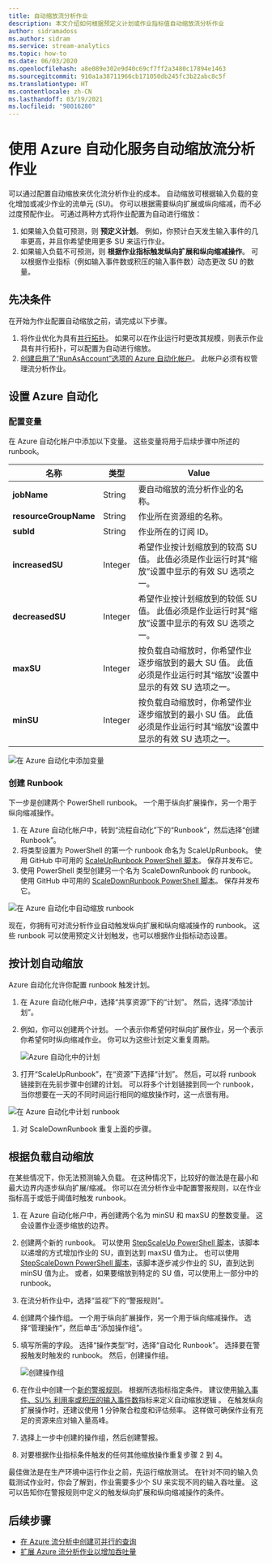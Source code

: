```yaml
---
title: 自动缩放流分析作业
description: 本文介绍如何根据预定义计划或作业指标值自动缩放流分析作业
author: sidramadoss
ms.author: sidram
ms.service: stream-analytics
ms.topic: how-to
ms.date: 06/03/2020
ms.openlocfilehash: a8e089e302e9d40c69cf7ff2a3480c17894e1463
ms.sourcegitcommit: 910a1a38711966cb171050db245fc3b22abc8c5f
ms.translationtype: HT
ms.contentlocale: zh-CN
ms.lasthandoff: 03/19/2021
ms.locfileid: "98016280"
---
```

# <a name="autoscale-stream-analytics-jobs-using-azure-automation"></a>使用 Azure 自动化服务自动缩放流分析作业

可以通过配置自动缩放来优化流分析作业的成本。 自动缩放可根据输入负载的变化增加或减少作业的流单元 (SU)。 你可以根据需要纵向扩展或纵向缩减，而不必过度预配作业。 可通过两种方式将作业配置为自动进行缩放：
1. 如果输入负载可预测，则 **预定义计划**。 例如，你预计白天发生输入事件的几率更高，并且你希望使用更多 SU 来运行作业。
2. 如果输入负载不可预测，则 **根据作业指标触发纵向扩展和纵向缩减操作**。 可以根据作业指标（例如输入事件数或积压的输入事件数）动态更改 SU 的数量。

## <a name="prerequisites"></a>先决条件
在开始为作业配置自动缩放之前，请完成以下步骤。
1. 将作业优化为具有[并行拓扑](./stream-analytics-parallelization.md)。 如果可以在作业运行时更改其规模，则表示作业具有并行拓扑，可以配置为自动进行缩放。
2. [创建启用了“RunAsAccount”选项的 Azure 自动化帐户](../automation/automation-create-standalone-account.md)。 此帐户必须有权管理流分析作业。

## <a name="set-up-azure-automation"></a>设置 Azure 自动化
### <a name="configure-variables"></a>配置变量
在 Azure 自动化帐户中添加以下变量。 这些变量将用于后续步骤中所述的 runbook。

| 名称 | 类型 | Value |
| --- | --- | --- |
| **jobName** | String | 要自动缩放的流分析作业的名称。 |
| **resourceGroupName** | String | 作业所在资源组的名称。 |
| **subId** | String | 作业所在的订阅 ID。 |
| **increasedSU** | Integer | 希望作业按计划缩放到的较高 SU 值。 此值必须是作业运行时其“缩放”设置中显示的有效 SU 选项之一。 |
| **decreasedSU** | Integer | 希望作业按计划缩放到的较低 SU 值。 此值必须是作业运行时其“缩放”设置中显示的有效 SU 选项之一。 |
| **maxSU** | Integer | 按负载自动缩放时，你希望作业逐步缩放到的最大 SU 值。 此值必须是作业运行时其“缩放”设置中显示的有效 SU 选项之一。 |
| **minSU** | Integer | 按负载自动缩放时，你希望作业逐步缩放到的最小 SU 值。 此值必须是作业运行时其“缩放”设置中显示的有效 SU 选项之一。 |

![在 Azure 自动化中添加变量](./media/autoscale/variables.png)

### <a name="create-runbooks"></a>创建 Runbook
下一步是创建两个 PowerShell runbook。 一个用于纵向扩展操作，另一个用于纵向缩减操作。
1. 在 Azure 自动化帐户中，转到“流程自动化”下的“Runbook”，然后选择“创建 Runbook”。
2. 将类型设置为 PowerShell 的第一个 runbook 命名为 ScaleUpRunbook。 使用 GitHub 中可用的 [ScaleUpRunbook PowerShell 脚本](https://github.com/Azure/azure-stream-analytics/blob/master/Autoscale/ScaleUpRunbook.ps1)。 保存并发布它。
3. 使用 PowerShell 类型创建另一个名为 ScaleDownRunbook 的 runbook。 使用 GitHub 中可用的 [ScaleDownRunbook PowerShell 脚本](https://github.com/Azure/azure-stream-analytics/blob/master/Autoscale/ScaleDownRunbook.ps1)。 保存并发布它。

![在 Azure 自动化中自动缩放 runbook](./media/autoscale/runbooks.png)

现在，你拥有可对流分析作业自动触发纵向扩展和纵向缩减操作的 runbook。 这些 runbook 可以使用预定义计划触发，也可以根据作业指标动态设置。

## <a name="autoscale-based-on-a-schedule"></a>按计划自动缩放
Azure 自动化允许你配置 runbook 触发计划。
1. 在 Azure 自动化帐户中，选择“共享资源”下的“计划”。 然后，选择“添加计划”。
2. 例如，你可以创建两个计划。 一个表示你希望何时纵向扩展作业，另一个表示你希望何时纵向缩减作业。 你可以为这些计划定义重复周期。

   ![Azure 自动化中的计划](./media/autoscale/schedules.png)

3. 打开“ScaleUpRunbook”，在“资源”下选择“计划”。 然后，可以将 runbook 链接到在先前步骤中创建的计划。 可以将多个计划链接到同一个 runbook，当你想要在一天的不同时间运行相同的缩放操作时，这一点很有用。

![在 Azure 自动化中计划 runbook](./media/autoscale/schedulerunbook.png)

1. 对 ScaleDownRunbook 重复上面的步骤。

## <a name="autoscale-based-on-load"></a>根据负载自动缩放
在某些情况下，你无法预测输入负载。 在这种情况下，比较好的做法是在最小和最大边界内逐步纵向扩展/缩减。 你可以在流分析作业中配置警报规则，以在作业指标高于或低于阈值时触发 runbook。
1. 在 Azure 自动化帐户中，再创建两个名为 minSU 和 maxSU 的整数变量。 这会设置作业逐步缩放的边界。
2. 创建两个新的 runbook。 可以使用 [StepScaleUp PowerShell 脚本](https://github.com/Azure/azure-stream-analytics/blob/master/Autoscale/StepScaleUp.ps1)，该脚本以递增的方式增加作业的 SU，直到达到 maxSU 值为止。 也可以使用 [StepScaleDown PowerShell 脚本](https://github.com/Azure/azure-stream-analytics/blob/master/Autoscale/StepScaleDown.ps1)，该脚本逐步减少作业的 SU，直到达到 minSU 值为止。 或者，如果要缩放到特定的 SU 值，可以使用上一部分中的 runbook。
3. 在流分析作业中，选择“监视”下的“警报规则”。 
4. 创建两个操作组。 一个用于纵向扩展操作，另一个用于纵向缩减操作。 选择“管理操作”，然后单击“添加操作组”。 
5. 填写所需的字段。 选择“操作类型”时，选择“自动化 Runbook”。 选择要在警报触发时触发的 runbook。 然后，创建操作组。

   ![创建操作组](./media/autoscale/create-actiongroup.png)
6. 在作业中创建一个[新的警报规则](./stream-analytics-set-up-alerts.md#set-up-alerts-in-the-azure-portal)。 根据所选指标指定条件。 建议使用[输入事件、SU% 利用率或积压的输入事件数](./stream-analytics-monitoring.md#metrics-available-for-stream-analytics)指标来定义自动缩放逻辑  。 在触发纵向扩展操作时，还建议使用 1 分钟聚合粒度和评估频率。 这样做可确保作业有充足的资源来应对输入量高峰。
7. 选择上一步中创建的操作组，然后创建警报。
8. 对要根据作业指标条件触发的任何其他缩放操作重复步骤 2 到 4。

最佳做法是在生产环境中运行作业之前，先运行缩放测试。 在针对不同的输入负载测试作业时，你会了解到，作业需要多少个 SU 来实现不同的输入吞吐量。 这可以告知你在警报规则中定义的触发纵向扩展和纵向缩减操作的条件。 

## <a name="next-steps"></a>后续步骤
* [在 Azure 流分析中创建可并行的查询](stream-analytics-parallelization.md)
* [扩展 Azure 流分析作业以增加吞吐量](stream-analytics-scale-jobs.md)